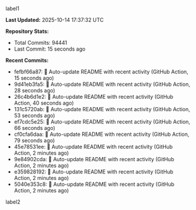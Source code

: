 
label1 
<!-- ACTIVITY_START -->
**Last Updated:** 2025-10-14 17:37:32 UTC

**Repository Stats:**
- Total Commits: 94441
- Last Commit: 15 seconds ago

**Recent Commits:**
- fefbf66a87: 🤖 Auto-update README with recent activity (GitHub Action, 15 seconds ago)
- 9d41eb3fa5: 🤖 Auto-update README with recent activity (GitHub Action, 28 seconds ago)
- 26c4b6d1e2: 🤖 Auto-update README with recent activity (GitHub Action, 40 seconds ago)
- 131c5720ab: 🤖 Auto-update README with recent activity (GitHub Action, 53 seconds ago)
- ef7cdc5e25: 🤖 Auto-update README with recent activity (GitHub Action, 66 seconds ago)
- cf0cfa6daa: 🤖 Auto-update README with recent activity (GitHub Action, 79 seconds ago)
- 45e78531ee: 🤖 Auto-update README with recent activity (GitHub Action, 2 minutes ago)
- 9e84902cda: 🤖 Auto-update README with recent activity (GitHub Action, 2 minutes ago)
- e359828192: 🤖 Auto-update README with recent activity (GitHub Action, 2 minutes ago)
- 5040e353c8: 🤖 Auto-update README with recent activity (GitHub Action, 2 minutes ago)
<!-- ACTIVITY_END -->

label2
